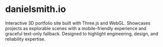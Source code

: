 # danielsmith.io
Interactive 3D portfolio site built with Three.js and WebGL. Showcases projects as explorable scenes with a mobile-friendly experience and graceful text-only fallback. Designed to highlight engineering, design, and reliability expertise.
